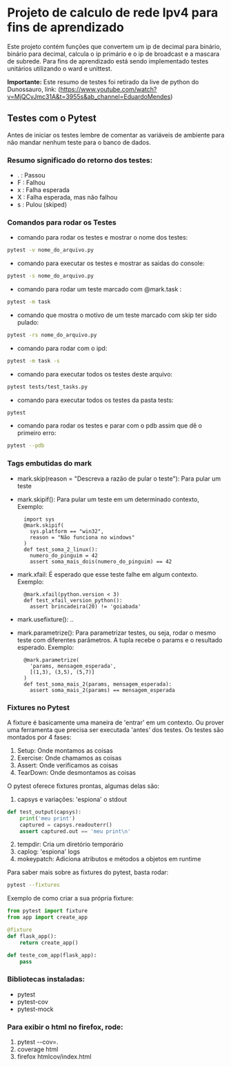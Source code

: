 # Projeto de calculo de rede Ipv4 para fins de aprendizado

Este projeto contém funções que convertem um ip de decimal para binário, binário para decimal, calcula
o ip primário e o ip de broadcast e a mascara de subrede. Para fins de aprendizado está sendo implementado testes unitários utilizando o ward e unittest.

**Importante:** Este resumo de testes foi retirado da live de python do Dunossauro, link: (https://www.youtube.com/watch?v=MjQCvJmc31A&t=3955s&ab_channel=EduardoMendes)

## Testes com o Pytest

Antes de iniciar os testes lembre de comentar as variáveis de ambiente para não
mandar nenhum teste para o banco de dados.

### Resumo significado do retorno dos testes:

* . : Passou
* F : Falhou
* x : Falha esperada
* X : Falha esperada, mas não falhou
* s : Pulou (skiped)

### Comandos para rodar os Testes

* comando para rodar os testes e mostrar o nome dos testes:
```sh
pytest -v nome_do_arquivo.py
```

* comando para executar os testes e mostrar as saidas do console:
```sh
pytest -s nome_do_arquivo.py
```

* comando para rodar um teste marcado com @mark.task :
```sh
pytest -m task
```

* comando que mostra o motivo de um teste marcado com skip ter sido pulado:
```sh
pytest -rs nome_do_arquivo.py
```

* comando para rodar com o ipd:
```sh
pytest -m task -s
```

* comando para executar todos os testes deste arquivo:
```sh
pytest tests/test_tasks.py
```

* comando para executar todos os testes da pasta tests:
```sh
pytest
```

* comando para rodar os testes e parar com o pdb assim que dê o primeiro erro:
```sh
pytest --pdb
```

### Tags embutidas do mark

* mark.skip(reason = "Descreva a razão de pular o teste"): Para pular um teste

* mark.skipif(): Para pular um teste em um determinado contexto, Exemplo:

        import sys
        @mark.skipif(
          sys.platform == "win32",
          reason = "Não funciona no windows"
        )
        def test_soma_2_linux():
          numero_do_pinguim = 42
          assert soma_mais_dois(numero_do_pinguim) == 42

* mark.xfail: É esperado que esse teste falhe em algum contexto. Exemplo:

        @mark.xfail(python.version < 3)
        def test_xfail_version_python():
          assert brincadeira(20) != 'goiabada'

* mark.usefixture(): ..

* mark.parametrize(): Para parametrizar testes, ou seja, rodar o mesmo teste com diferentes
parâmetros. A tupla recebe o params e o resultado esperado. Exemplo:

        @mark.parametrize(
          'params, mensagem_esperada',
          [(1,3), (3,5), (5,7)]
        )
        def test_soma_mais_2(params, mensagem_esperada):
          assert soma_mais_2(params) == mensagem_esperada

### Fixtures no Pytest

A fixture é basicamente uma maneira de 'entrar' em um contexto. Ou prover uma ferramenta que precisa
ser executada 'antes' dos testes. Os testes são montados por 4 fases:

1. Setup: Onde montamos as coisas
2. Exercise: Onde chamamos as coisas
3. Assert: Onde verificamos as coisas
4. TearDown: Onde desmontamos as coisas

O pytest oferece fixtures prontas, algumas delas são:

1. capsys e variações: 'espiona' o stdout
```python
def test_output(capsys):
    print('meu print')
    captured = capsys.readouterr()
    assert captured.out == 'meu print\n'
```

2. tempdir: Cria um diretório temporário
3. caplog: 'espiona' logs
4. mokeypatch: Adiciona atributos e métodos a objetos em runtime

Para saber mais sobre as fixtures do pytest, basta rodar:
```sh
pytest --fixtures
```

Exemplo de como criar a sua própria fixture:
```python
from pytest import fixture
from app import create_app

@fixture
def flask_app():
    return create_app()

def teste_com_app(flask_app):
    pass
```

### Bibliotecas instaladas:

* pytest
* pytest-cov
* pytest-mock

### Para exibir o html no firefox, rode:

1. pytest --cov=.
2. coverage html
3. firefox htmlcov/index.html
